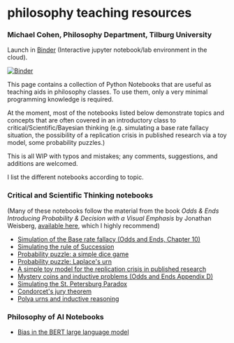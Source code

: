 # philosophy teaching resources
### Michael Cohen, Philosophy Department, Tilburg University

Launch in [Binder](https://mybinder.readthedocs.io) (Interactive jupyter notebook/lab environment in the cloud).

[![Binder](https://mybinder.org/badge_logo.svg)](https://mybinder.org/v2/gh/michaelcohen-dev/philosophy_teaching_resources/master)


This page contains a collection of Python Notebooks that are useful as teaching aids in philosophy classes. To use them, only a very minimal programming knowledge is required. 

At the moment, most of the notebooks listed below demonstrate topics and concepts that are often covered in an introductory class to critical/Scientific/Bayesian thinking (e.g. simulating a base rate fallacy situation, the possibility of a replication crisis in published research via a toy model, some probability puzzles.)

This is all WIP with typos and mistakes; any comments, suggestions, and additions are welcomed. 

I list the different notebooks according to topic. 

### **Critical and Scientific Thinking notebooks** 
(Many of these notebooks follow the material from the book *Odds & Ends
Introducing Probability & Decision with a Visual Emphasis* by
Jonathan Weisberg, [available  here](https://jonathanweisberg.org/vip/), which I highly recommend)

* [Simulation of the Base rate fallacy (Odds and Ends, Chapter 10)](base_rate_fallacy_(Odds_and_Ends,_page_71).ipynb)
* [Simulating the rule of Succession](The_rule_of_succession_simulation.ipynb)
* [Probability puzzle: a simple dice game](dice_game_simulation.ipynb) 
* [Probability puzzle: Laplace's urn](Simulation_of_Laplace's_urn_puzzle_.ipynb)
* [A simple toy model for the replication crisis in published research](https://github.com/michaelcohen-dev/philosophy_teaching_resources/blob/main/replication%20crisis%20for%20a%20simple%20scientific%20method.ipynb)
* [Mystery coins and inductive problems (Odds and Ends Appendix D)](https://github.com/michaelcohen-dev/philosophy_teaching_resources/blob/main/induction%20and%20probability.ipynb)
* [Simulating the St. Petersburg Paradox](st_petersburg_paradox.ipyn)
* [Condorcet's jury theorem](Condorcet_jury_theorem_simple_simulation.ipynb)
* [Polya urns and inductive reasoning](Simple_Pólya_urn_simulation_.ipynb)
  

### **Philosophy of AI Notebooks**

* [Bias in the BERT large language model](
Large_Language_Models_and_bias.ipynb)
